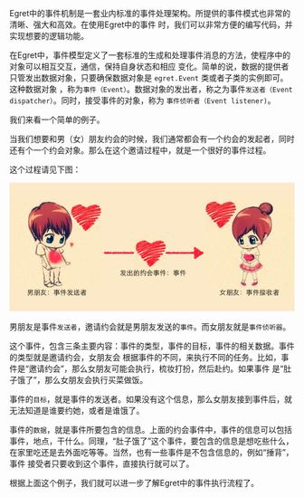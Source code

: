 Egret中的事件机制是一套业内标准的事件处理架构。所提供的事件模式也非常的清晰、强大和高效。在使用Egret中的事件 时，我们可以非常方便的编写代码，并实现想要的逻辑功能。

在Egret中，事件模型定义了一套标准的生成和处理事件消息的方法，使程序中的对象可以相互交互，通信，保持自身状态和相应 变化。简单的说，数据的提供者只管发出数据对象，只要确保数据对象是 `egret.Event` 类或者子类的实例即可。这种数据对象 ，称为`事件（Event）`。数据对象的发出者，称之为事件`发送者（Event dispatcher）`。同时，接受事件的对象，称为 `事件侦听者（Event listener)`。

我们来看一个简单的例子。

当我们想要和男（女）朋友约会的时候，我们通常都会有一个约会的发起者，同时还有个一个约会对象。那么在这个邀请过程中，就是一个很好的事件过程。

这个过程请见下图：

![](566143cb47133.png)

男朋友是事件`发送者`，邀请约会就是男朋友发送的`事件`。而女朋友就是`事件侦听器`。

这个事件，包含三条主要内容：事件的类型，事件的目标，事件的相关数据。事件的类型就是邀请约会，女朋友会 根据事件的不同，来执行不同的任务。比如，事件是“邀请约会”，那么女朋友可能会执行，梳妆打扮，然后赴约。如果事件 是“肚子饿了”，那么女朋友会执行买菜做饭。

事件的`目标`，就是事件的发送者。如果没有这个信息，那么女朋友接到事件后，就无法知道是谁要约她，或者是谁饿了。

事件的`数据`，就是事件所要包含的信息。上面的约会事件中，事件的信息可以包括事件，地点，干什么。同理，“肚子饿了”这个事件，要包含的信息是想吃些什么，在家里吃还是去外面吃等等。当然，也有一些事件是不包含信息的，例如“捶背”，事件 接受者只要收到这个事件，直接执行就可以了。

根据上面这个例子，我们就可以进一步了解Egret中的事件执行流程了。
